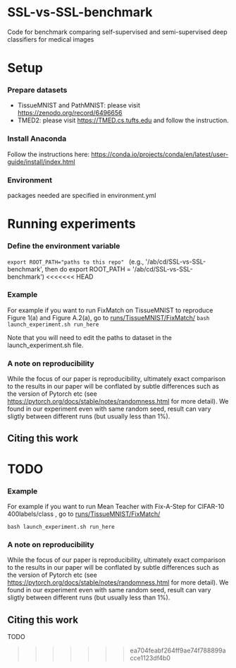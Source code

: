 # SSL-vs-SSL-benchmark
Code for benchmark comparing self-supervised and semi-supervised deep classifiers for medical images


# Setup
### Prepare datasets
- TissueMNIST and PathMNIST: please visit https://zenodo.org/record/6496656
- TMED2: please visit https://TMED.cs.tufts.edu and follow the instruction.


### Install Anaconda
Follow the instructions here: https://conda.io/projects/conda/en/latest/user-guide/install/index.html

### Environment
packages needed are specified in environment.yml

# Running experiments
### Define the environment variable
```export ROOT_PATH="paths to this repo" ```
(e.g., '/ab/cd/SSL-vs-SSL-benchmark', then do export ROOT_PATH = '/ab/cd/SSL-vs-SSL-benchmark')
<<<<<<< HEAD
### Example
For example if you want to run FixMatch on TissueMNIST to reproduce Figure 1(a) and Figure A.2(a), go to [runs/TissueMNIST/FixMatch/](runs/TissueMNIST/FixMatch/)
``` bash launch_experiment.sh run_here ```

Note that you will need to edit the paths to dataset in the launch_experiment.sh file.
### A note on reproducibility
While the focus of our paper is reproducibility, ultimately exact comparison to the results in our paper will be conflated by subtle differences such as the version of Pytorch etc (see https://pytorch.org/docs/stable/notes/randomness.html for more detail). We found in our experiment even with same random seed, result can vary sligtly between different runs (but usually less than 1%).
## Citing this work
TODO
=======

### Example
For example if you want to run Mean Teacher with Fix-A-Step for CIFAR-10 400labels/class , go to [runs/TissueMNIST/FixMatch/](runs/TissueMNIST/FixMatch/)

``` bash launch_experiment.sh run_here ```

### A note on reproducibility
While the focus of our paper is reproducibility, ultimately exact comparison to the results in our paper will be conflated by subtle differences such as the version of Pytorch etc (see https://pytorch.org/docs/stable/notes/randomness.html for more detail). We found in our experiment even with same random seed, result can vary sligtly between different runs (but usually less than 1%).


## Citing this work
TODO
>>>>>>> ea704feabf264ff9ae74f788899acce1123df4b0
